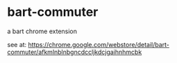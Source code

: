 # bart-commuter
a bart chrome extension 


see at: https://chrome.google.com/webstore/detail/bart-commuter/afkmlnblnbgncdccljkdcjgaihnhmcbk
